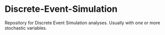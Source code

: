 # Discrete-Event-Simulation
Repository for Discrete Event Simulation analyses. Usually with one or more stochastic variables.
